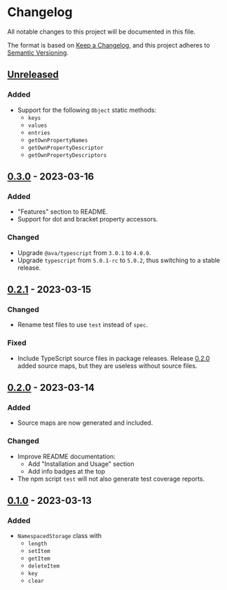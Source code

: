 # Changelog

All notable changes to this project will be documented in this file.

The format is based on [Keep a Changelog][keep_a_changelog],
and this project adheres to [Semantic Versioning][semver].

## [Unreleased]

### Added
- Support for the following `Object` static methods:
  - `keys`
  - `values`
  - `entries`
  - `getOwnPropertyNames`
  - `getOwnPropertyDescriptor`
  - `getOwnPropertyDescriptors`

## [0.3.0] - 2023-03-16
### Added
- "Features" section to README.
- Support for dot and bracket property accessors.

### Changed
- Upgrade `@ava/typescript` from `3.0.1` to `4.0.0`.
- Upgrade `typescript` from `5.0.1-rc` to `5.0.2`, thus switching to a stable
release.

## [0.2.1] - 2023-03-15
### Changed
- Rename test files to use `test` instead of `spec`.

### Fixed
- Include TypeScript source files in package releases. Release [0.2.0] added
source maps, but they are useless without source files.

## [0.2.0] - 2023-03-14
### Added
- Source maps are now generated and included.

### Changed
- Improve README documentation:
  - Add "Installation and Usage" section
  - Add info badges at the top
- The npm script `test` will not also generate test coverage reports.

## [0.1.0] - 2023-03-13
### Added
- `NamespacedStorage` class with
  - `length`
  - `setItem`
  - `getItem`
  - `deleteItem`
  - `key`
  - `clear`

[Unreleased]: https://github.com/prettygoodtech/namespaced-web-storage/compare/v0.3.0...HEAD
[0.3.0]: https://github.com/prettygoodtech/namespaced-web-storage/compare/v0.2.1...v0.3.0
[0.2.1]: https://github.com/prettygoodtech/namespaced-web-storage/compare/v0.2.0...v0.2.1
[0.2.0]: https://github.com/prettygoodtech/namespaced-web-storage/compare/v0.1.0...v0.2.0
[0.1.0]: https://github.com/prettygoodtech/namespaced-web-storage/compare/e61e635ae62b128ef724ee3ab981e9a935fe2c2d...v0.1.0
[keep_a_changelog]: https://keepachangelog.com/en/1.0.0/
[semver]: https://semver.org/spec/v2.0.0.html

